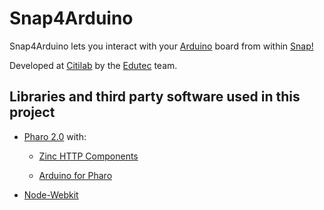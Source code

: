 Snap4Arduino
============

Snap4Arduino lets you interact with your [Arduino](http://arduino.cc) board from within [Snap!](http://snap.berkeley.edu)

Developed at [Citilab](http://citilab.eu/) by the [Edutec](http://edutec.citilab.eu) team.

Libraries and third party software used in this project
-------------------------------------------------------

*    [Pharo 2.0](http://pharo-project.org) with:
    
     * [Zinc HTTP Components](http://zn.stfx.eu/zn/index.html)

     * [Arduino for Pharo](http://ss3.gemstone.com/ss/Arduino.html)
*    [Node-Webkit](https://github.com/rogerwang/node-webkit)
